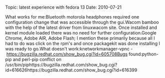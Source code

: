 Topic: latest experience with fedora 13
Date: 2010-07-21

What works for me:Bluetooth motorola headphones required one configuration change that was accessible through the gui.Wacom bamboo with the help of the latest driver from linuxwacom site. Once installed and kernel module loaded there was no need for further configuration.Google Chrome, Adobe AIR, Adobe Flash; I mention these primarily because all I had to do was click on the rpm's and once packagekit was done installing I was ready to go.What doesn't work:knetworkmanager-vpnc -&nbsp;https://bugzilla.redhat.com/show_bug.cgi?id=605708Bugs found:python-pip and perl-pip conflict on /usr/bin/piphttps://bugzilla.redhat.com/show_bug.cgi?id=616626https://bugzilla.redhat.com/show_bug.cgi?id=616399



